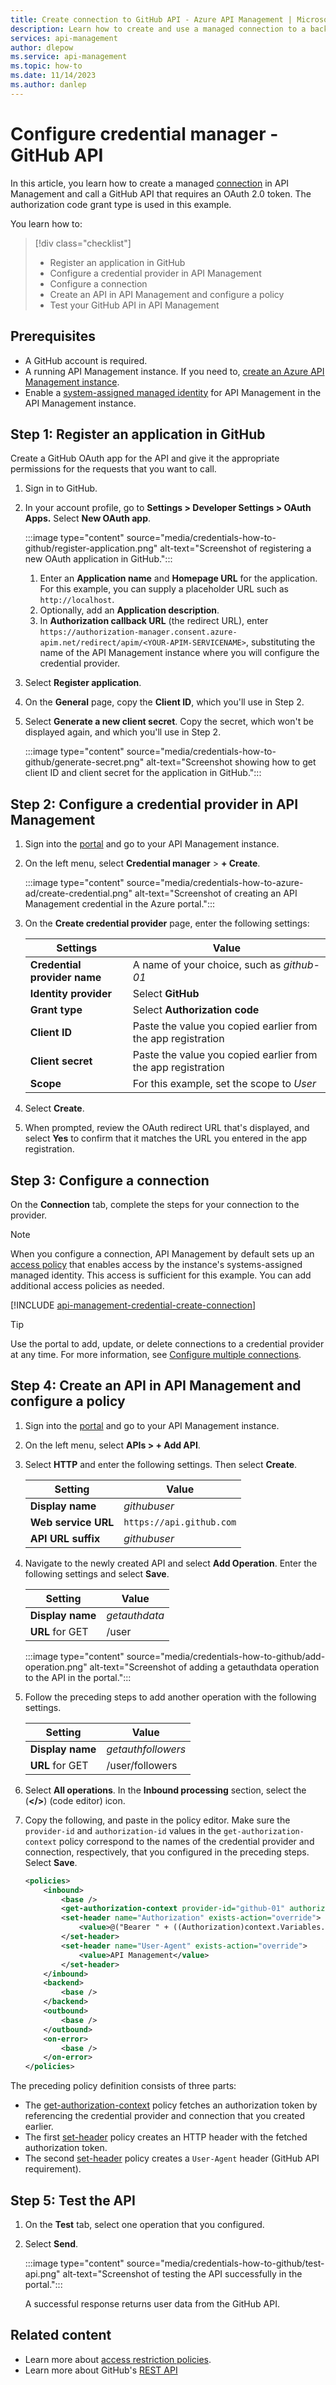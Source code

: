 ```yaml
---
title: Create connection to GitHub API - Azure API Management | Microsoft Docs
description: Learn how to create and use a managed connection to a backend GitHub API using the Azure API Management credential manager.  
services: api-management
author: dlepow
ms.service: api-management
ms.topic: how-to
ms.date: 11/14/2023
ms.author: danlep
---
```


# Configure credential manager - GitHub API

In this article, you learn how to create a managed [connection](credentials-overview.md) in API Management and call a GitHub API that requires an OAuth 2.0 token. The authorization code grant type is used in this example.

You learn how to:

> [!div class="checklist"]
> * Register an application in GitHub
> * Configure a credential provider in API Management
> * Configure a connection
> * Create an API in API Management and configure a policy
> * Test your GitHub API in API Management

## Prerequisites

- A GitHub account is required.
- A running API Management instance. If you need to, [create an Azure API Management instance](get-started-create-service-instance.md).
- Enable a [system-assigned managed identity](api-management-howto-use-managed-service-identity.md) for API Management in the API Management instance. 

## Step 1: Register an application in GitHub

Create a GitHub OAuth app for the API and give it the appropriate permissions for the requests that you want to call.


1. Sign in to GitHub. 
1. In your account profile, go to **Settings > Developer Settings > OAuth Apps.** Select **New OAuth app**. 

    :::image type="content" source="media/credentials-how-to-github/register-application.png" alt-text="Screenshot of registering a new OAuth application in GitHub.":::
    1. Enter an **Application name** and **Homepage URL** for the application. For this example, you can supply a placeholder URL such as `http://localhost`.
    1. Optionally, add an **Application description**.
    1. In **Authorization callback URL** (the redirect URL), enter `https://authorization-manager.consent.azure-apim.net/redirect/apim/<YOUR-APIM-SERVICENAME>`, substituting the name of the API Management instance where you will configure the credential provider.  
1. Select **Register application**.
1. On the **General** page, copy the **Client ID**, which you'll use in Step 2.
1. Select **Generate a new client secret**. Copy the secret, which won't be displayed again, and which you'll use in Step 2. 

    :::image type="content" source="media/credentials-how-to-github/generate-secret.png" alt-text="Screenshot showing how to get client ID and client secret for the application in GitHub.":::

## Step 2: Configure a credential provider in API Management

1. Sign into the [portal](https://portal.azure.com) and go to your API Management instance.
1. On the left menu, select **Credential manager** > **+ Create**.
    
    :::image type="content" source="media/credentials-how-to-azure-ad/create-credential.png" alt-text="Screenshot of creating an API Management credential in the Azure portal.":::    
1. On the **Create credential provider** page, enter the following settings:
    
    |Settings  |Value  |
    |---------|---------|
    |**Credential provider name**     |  A name of your choice, such as *github-01*       |
    |**Identity provider**     |   Select **GitHub**      |
    |**Grant type**     | Select **Authorization code**        |
    |**Client ID**     |   Paste the value you copied earlier from the app registration      |
    |**Client secret**     |    Paste the value you copied earlier from the app registration      |
    |**Scope**     |    For this example, set the scope to *User*      |

1. Select **Create**.
1. When prompted, review the OAuth redirect URL that's displayed, and select **Yes** to confirm that it matches the URL you entered in the app registration.
  
## Step 3: Configure a connection

On the **Connection** tab, complete the steps for your connection to the provider. 

> [!NOTE]
> When you configure a connection, API Management by default sets up an [access policy](credentials-process-flow.md#access-policy) that enables access by the instance's systems-assigned managed identity. This access is sufficient for this example. You can add additional access policies as needed. 

[!INCLUDE [api-management-credential-create-connection](../../includes/api-management-credential-create-connection.md)]

> [!TIP]
> Use the portal to add, update, or delete connections to a credential provider at any time. For more information, see [Configure multiple connections](configure-credential-connection.md). 

## Step 4: Create an API in API Management and configure a policy

1. Sign into the [portal](https://portal.azure.com) and go to your API Management instance.
1. On the left menu, select **APIs > + Add API**.
1. Select **HTTP** and enter the following settings. Then select **Create**.

    |Setting  |Value  |
    |---------|---------|
    |**Display name**     | *githubuser*        |
    |**Web service URL**     |  `https://api.github.com`       |
    |**API URL suffix**     |  *githubuser*       |

2. Navigate to the newly created API and select **Add Operation**. Enter the following settings and select **Save**.

    |Setting  |Value  |
    |---------|---------|
    |**Display name**     | *getauthdata*        |
    |**URL** for GET    |  /user |

    :::image type="content" source="media/credentials-how-to-github/add-operation.png" alt-text="Screenshot of adding a getauthdata operation to the API in the portal."::: 

1. Follow the preceding steps to add another operation with the following settings.

    |Setting  |Value  |
    |---------|---------|
    |**Display name**     | *getauthfollowers*        |
    |**URL** for GET     |  /user/followers |

1. Select **All operations**. In the **Inbound processing** section, select the (**</>**) (code editor) icon.
1. Copy the following, and paste in the policy editor. Make sure the `provider-id` and `authorization-id` values in the `get-authorization-context` policy correspond to the names of the credential provider and connection, respectively, that you configured in the preceding steps. Select **Save**. 

    ```xml
    <policies>
        <inbound>
            <base />
            <get-authorization-context provider-id="github-01" authorization-id="first-connection" context-variable-name="auth-context" identity-type="managed" ignore-error="false" />
            <set-header name="Authorization" exists-action="override">
                <value>@("Bearer " + ((Authorization)context.Variables.GetValueOrDefault("auth-context"))?.AccessToken)</value>
            </set-header>
            <set-header name="User-Agent" exists-action="override">
                <value>API Management</value>
            </set-header>
        </inbound>
        <backend>
            <base />
        </backend>
        <outbound>
            <base />
        </outbound>
        <on-error>
            <base />
        </on-error>
    </policies>
    ```

The preceding policy definition consists of three parts:
   
* The [get-authorization-context](get-authorization-context-policy.md) policy fetches an authorization token by referencing the credential provider and connection that you created earlier. 
* The first [set-header](set-header-policy.md) policy creates an HTTP header with the fetched authorization token.
* The second [set-header](set-header-policy.md) policy creates a `User-Agent` header (GitHub API requirement).

## Step 5: Test the API

1. On the **Test** tab, select one operation that you configured.
1. Select **Send**. 
    
    :::image type="content" source="media/credentials-how-to-github/test-api.png" alt-text="Screenshot of testing the API successfully in the portal.":::

    A successful response returns user data from the GitHub API.

## Related content

* Learn more about [access restriction policies](api-management-access-restriction-policies.md).
* Learn more about GitHub's [REST API](https://docs.github.com/en/rest?apiVersion=2022-11-28)
